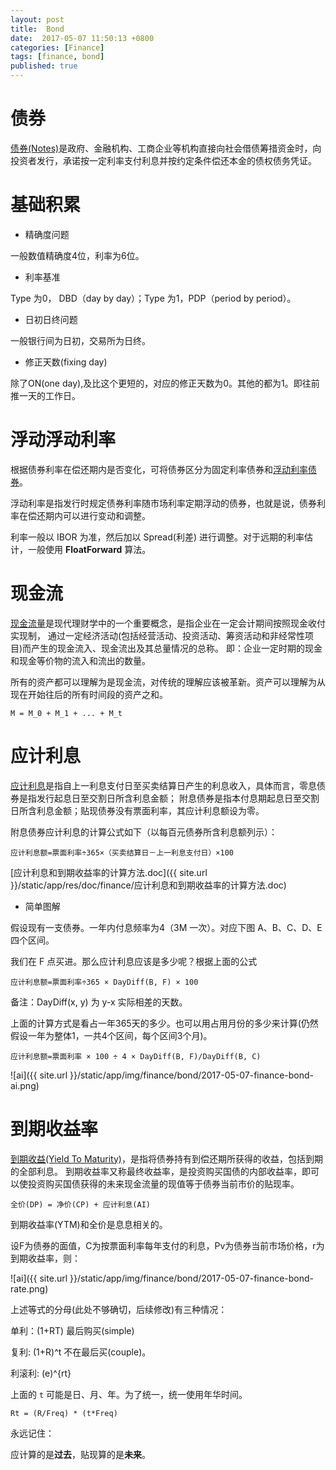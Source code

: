 ```yaml
---
layout: post
title:  Bond
date:  2017-05-07 11:50:13 +0800
categories: [Finance]
tags: [finance, bond]
published: true
---
```




# 债券

[债券(Notes)](http://wiki.mbalib.com/wiki/Bond)是政府、金融机构、工商企业等机构直接向社会借债筹措资金时，向投资者发行，承诺按一定利率支付利息并按约定条件偿还本金的债权债务凭证。


# 基础积累

- 精确度问题

一般数值精确度4位，利率为6位。

- 利率基准

Type 为0， DBD（day by day）；Type 为1，PDP（period by period）。

- 日初日终问题

一般银行间为日初，交易所为日终。

- 修正天数(fixing day)

除了ON(one day),及比这个更短的，对应的修正天数为0。其他的都为1。即往前推一天的工作日。

# 浮动浮动利率

根据债券利率在偿还期内是否变化，可将债券区分为固定利率债券和[浮动利率债券](http://wiki.mbalib.com/wiki/%E6%B5%AE%E5%8A%A8%E5%88%A9%E7%8E%87%E5%80%BA%E5%88%B8)。

浮动利率是指发行时规定债券利率随市场利率定期浮动的债券，也就是说，债券利率在偿还期内可以进行变动和调整。


利率一般以 IBOR 为准，然后加以 Spread(利差) 进行调整。对于远期的利率估计，一般使用 **FloatForward** 算法。



# 现金流 

[现金流量](http://wiki.mbalib.com/wiki/%E7%8E%B0%E9%87%91%E6%B5%81)是现代理财学中的一个重要概念，是指企业在一定会计期间按照现金收付实现制，
通过一定经济活动(包括经营活动、投资活动、筹资活动和非经常性项目)而产生的现金流入、现金流出及其总量情况的总称。
即：企业一定时期的现金和现金等价物的流入和流出的数量。

所有的资产都可以理解为是现金流，对传统的理解应该被革新。资产可以理解为从现在开始往后的所有时间段的资产之和。

```
M = M_0 + M_1 + ... + M_t
```


# 应计利息

[应计利息](http://wiki.mbalib.com/wiki/%E5%BA%94%E8%AE%A1%E5%88%A9%E6%81%AF)是指自上一利息支付日至买卖结算日产生的利息收入，具体而言，零息债券是指发行起息日至交割日所含利息金额；
附息债券是指本付息期起息日至交割日所含利息金额；贴现债券没有票面利率，其应计利息额设为零。


附息债券应计利息的计算公式如下（以每百元债券所含利息额列示）：

```
应计利息额=票面利率÷365×（买卖结算日－上一利息支付日）×100
```

[应计利息和到期收益率的计算方法.doc]({{ site.url }}/static/app/res/doc/finance/应计利息和到期收益率的计算方法.doc)


- 简单图解

假设现有一支债券。一年内付息频率为4（3M 一次）。对应下图 A、B、C、D、E 四个区间。

我们在 F 点买进。那么应计利息应该是多少呢？根据上面的公式

```
应计利息额=票面利率÷365 × DayDiff(B, F) × 100
```

备注：DayDiff(x, y) 为 y-x 实际相差的天数。

上面的计算方式是看占一年365天的多少。也可以用占用月份的多少来计算(仍然假设一年为整体1，一共4个区间，每个区间3个月)。

```
应计利息额=票面利率 × 100 ÷ 4 × DayDiff(B, F)/DayDiff(B, C)  
```

![ai]({{ site.url }}/static/app/img/finance/bond/2017-05-07-finance-bond-ai.png)


# 到期收益率

[到期收益(Yield To Maturity)](http://wiki.mbalib.com/wiki/%E5%88%B0%E6%9C%9F%E6%94%B6%E7%9B%8A%E7%8E%87)，是指将债券持有到偿还期所获得的收益，包括到期的全部利息。
到期收益率又称最终收益率，是投资购买国债的内部收益率，即可以使投资购买国债获得的未来现金流量的现值等于债券当前市价的贴现率。


```
全价(DP) = 净价(CP) + 应计利息(AI)
```

到期收益率(YTM)和全价是息息相关的。

设F为债券的面值，C为按票面利率每年支付的利息，Pv为债券当前市场价格，r为到期收益率，则：


![ai]({{ site.url }}/static/app/img/finance/bond/2017-05-07-finance-bond-rate.png)


上述等式的分母(此处不够确切，后续修改)有三种情况：

单利：(1+RT) 最后购买(simple)

复利: (1+R)^t 不在最后买(couple)。

利滚利: (e)^{rt}


上面的 `t` 可能是日、月、年。为了统一，统一使用年华时间。
 
```
Rt = (R/Freq) * (t*Freq)
```

永远记住：

应计算的是**过去**，贴现算的是**未来**。



















